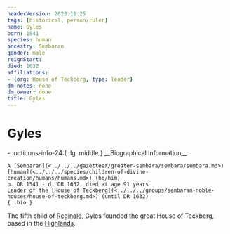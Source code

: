 ```yaml
---
headerVersion: 2023.11.25
tags: [historical, person/ruler]
name: Gyles
born: 1541
species: human
ancestry: Sembaran
gender: male
reignStart:
died: 1632
affiliations:
- {org: House of Teckberg, type: leader}
dm_notes: none
dm_owner: none
title: Gyles
---
```

# Gyles
<div class="grid cards ext-narrow-margin ext-one-column" markdown>
- :octicons-info-24:{ .lg .middle } __Biographical Information__

    A [Sembaran](<../../../gazetteer/greater-sembara/sembara/sembara.md>) [human](<../../../species/children-of-divine-creation/humans/humans.md>) (he/him)  
    b. DR 1541 - d. DR 1632, died at age 91 years  
    Leader of the [House of Teckberg](<../../../groups/sembaran-noble-houses/house-of-teckberg.md>) (until DR 1632)  
    { .bio }

</div>


The fifth child of [Reginald](<./reginald.md>), Gyles founded the great House of Teckberg, based in the [Highlands](<../../../gazetteer/greater-sembara/sembara/highlands/highlands.md>).  
